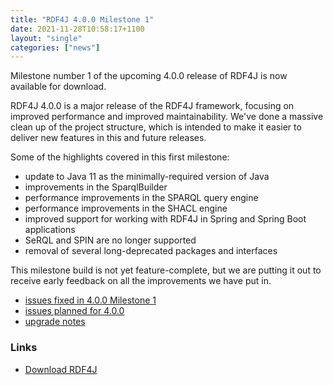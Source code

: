```yaml
---
title: "RDF4J 4.0.0 Milestone 1"
date: 2021-11-28T10:58:17+1100
layout: "single"
categories: ["news"]
---
```

Milestone number 1 of the upcoming 4.0.0 release of RDF4J is now available for download.

RDF4J 4.0.0 is a major release of the RDF4J framework, focusing on improved performance and improved maintainability. We've done a massive clean up of the project structure, which is intended to make it easier to deliver new features in this and future releases.

Some of the highlights covered in this first milestone:

- update to Java 11 as the minimally-required version of Java
- improvements in the SparqlBuilder
- performance improvements in the SPARQL query engine
- performance improvements in the SHACL engine
- improved support for working with RDF4J in Spring and Spring Boot applications
- SeRQL and SPIN are no longer supported
- removal of several long-deprecated packages and interfaces

This milestone build is not yet feature-complete, but we are putting it out to receive early feedback on all the improvements we have put in.

<!--more-->

 - [issues fixed in 4.0.0 Milestone 1](https://github.com/eclipse/rdf4j/issues?q=is%3Aissue+label%3AM1+is%3Aclosed+milestone%3A4.0.0)
 - [issues planned for 4.0.0](https://github.com/eclipse/rdf4j/milestone/30)
 - [upgrade notes](/release-notes/4.0.0-m1)

### Links

- [Download RDF4J](/download/)
